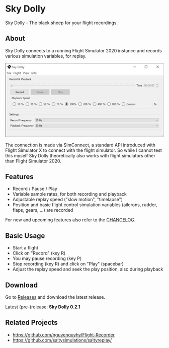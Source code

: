 # Sky Dolly
Sky Dolly - The black sheep for your flight recordings.

## About
Sky Dolly connects to a running Flight Simulator 2020 instance and records various simulation variables, for replay.

![Sky Dolly v0.2.0](./img/SkyDolly-v0.2.0.png)

The connection is made via SimConnect, a standard API introduced with Flight Simulator X to connect with the flight simulator. So while I cannot test this myself Sky Dolly theoretically also works with flight simulators other than Flight Simulator 2020.

## Features
* Record / Pause / Play
* Variable sample rates, for both recording and playback
* Adjustable replay speed ("slow motion", "timelapse")
* Position and basic flight control simulation variables (ailerons, rudder, flaps, gears, ...) are recorded

For new and upcoming features also refer to the [CHANGELOG](CHANGELOG.md).

## Basic Usage

* Start a flight
* Click on "Record" (key R)
* You may pause recording (key P)
* Stop recording (key R) and click on "Play" (spacebar)
* Adjust the replay speed and seek the play position, also during playback

## Download

Go to [Releases](https://github.com/till213/SkyDolly/releases) and download the latest release.

Latest (pre-)release: **Sky Dolly 0.2.1**

## Related Projects

* https://github.com/nguyenquyhy/Flight-Recorder
* https://github.com/saltysimulations/saltyreplay/

